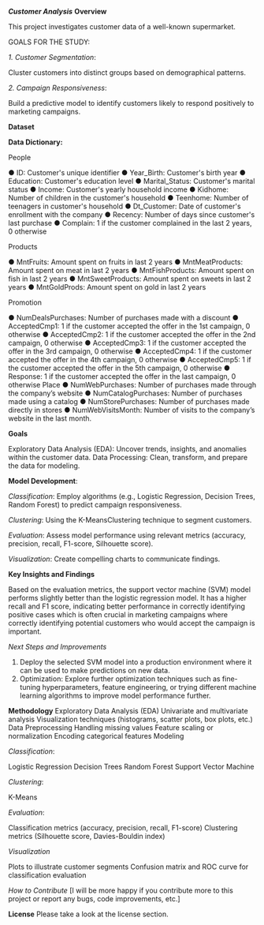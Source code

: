 ***Customer Analysis***
**Overview**

This project investigates customer data of a well-known supermarket. 

GOALS FOR THE STUDY:

*1. Customer Segmentation*: 

Cluster customers into distinct groups based on demographical patterns.

*2. Campaign Responsiveness*: 

Build a predictive model to identify customers likely to respond positively to marketing campaigns.

**Dataset**

**Data Dictionary:**

People

● ID: Customer's unique identifier
● Year_Birth: Customer's birth year
● Education: Customer's education level
● Marital_Status: Customer's marital status
● Income: Customer's yearly household income
● Kidhome: Number of children in the customer's household
● Teenhome: Number of teenagers in customer's household
● Dt_Customer: Date of customer's enrollment with the company
● Recency: Number of days since customer's last purchase
● Complain: 1 if the customer complained in the last 2 years, 0 otherwise

Products

● MntFruits: Amount spent on fruits in last 2 years
● MntMeatProducts: Amount spent on meat in last 2 years
● MntFishProducts: Amount spent on fish in last 2 years
● MntSweetProducts: Amount spent on sweets in last 2 years
● MntGoldProds: Amount spent on gold in last 2 years

Promotion

● NumDealsPurchases: Number of purchases made with a discount
● AcceptedCmp1: 1 if the customer accepted the offer in the 1st campaign, 0 otherwise
● AcceptedCmp2: 1 if the customer accepted the offer in the 2nd campaign, 0 otherwise
● AcceptedCmp3: 1 if the customer accepted the offer in the 3rd campaign, 0 otherwise
● AcceptedCmp4: 1 if the customer accepted the offer in the 4th campaign, 0 otherwise
● AcceptedCmp5: 1 if the customer accepted the offer in the 5th campaign, 0 otherwise
● Response: 1 if the customer accepted the offer in the last campaign, 0 otherwise
Place
● NumWebPurchases: Number of purchases made through the company’s website
● NumCatalogPurchases: Number of purchases made using a catalog
● NumStorePurchases: Number of purchases made directly in stores
● NumWebVisitsMonth: Number of visits to the company’s website in the last month.

**Goals**

Exploratory Data Analysis (EDA): Uncover trends, insights, and anomalies within the customer data.
Data Processing: Clean, transform, and prepare the data for modeling.

**Model Development**:

*Classification*: Employ algorithms (e.g., Logistic Regression, Decision Trees, Random Forest) to predict campaign responsiveness.

*Clustering*: Using the K-MeansClustering technique to segment customers.

*Evaluation*: Assess model performance using relevant metrics (accuracy, precision, recall, F1-score, Silhouette score).

*Visualization*: Create compelling charts to communicate findings.

**Key Insights and Findings**

Based on the evaluation metrics, the support vector machine (SVM) model performs slightly better than the logistic regression model. It has a higher recall and F1 score, indicating better performance in correctly identifying positive cases which is often crucial in marketing campaigns where correctly identifying potential customers who would accept the campaign is important.

*Next Steps and Improvements*

1. Deploy the selected SVM model into a production environment where it can be used to make predictions on new data.
2. Optimization: Explore further optimization techniques such as fine-tuning hyperparameters, feature engineering, or trying different machine learning algorithms to improve model performance further.
   
**Methodology**
Exploratory Data Analysis (EDA)
Univariate and multivariate analysis
Visualization techniques (histograms, scatter plots, box plots, etc.)
Data Preprocessing
Handling missing values
Feature scaling or normalization
Encoding categorical features
Modeling

*Classification*:

Logistic Regression
Decision Trees
Random Forest
Support Vector Machine

*Clustering*:

K-Means

*Evaluation*:

Classification metrics (accuracy, precision, recall, F1-score)
Clustering metrics (Silhouette score, Davies-Bouldin index)

*Visualization*

Plots to illustrate customer segments
Confusion matrix and ROC curve for classification evaluation

*How to Contribute*
[I will be more happy if you contribute more to this project or report any bugs, code improvements, etc.]

**License**
Please take a look at the license section.
